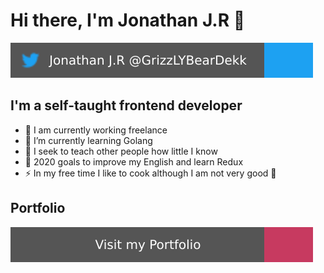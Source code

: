 # Hi there, I'm Jonathan J.R 👋


[![Twitter Follow](./follow.svg)](https://twitter.com/GrizzLYBearDekk)

## I'm a self-taught frontend developer

- 🔭 I am currently working freelance
- 🌱 I’m currently learning Golang
- 👯 I seek to teach other people how little I know
- 🥅 2020 goals to improve my English and learn Redux
- ⚡  In my free time I like to cook although I am not very good 🤣

## Portfolio

[![Portafolio](./portfolio.svg)](https://dekklabs.github.io/portafolio/)
